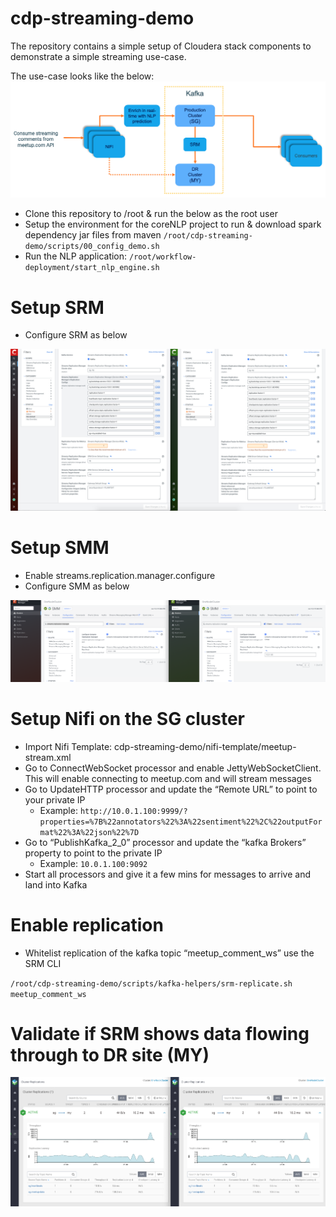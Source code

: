 # cdp-streaming-demo
The repository contains a simple setup of Cloudera stack components to demonstrate a simple streaming use-case.

The use-case looks like the below:
![scenario](images/srm-scenario.png)

* Clone this repository to /root & run the below as the root user
* Setup the environment for the coreNLP project to run & download spark dependency jar files from maven
`/root/cdp-streaming-demo/scripts/00_config_demo.sh`
* Run the NLP application: `/root/workflow-deployment/start_nlp_engine.sh`

# Setup SRM
- Configure SRM as below

![SRM Configs](images/SRM-configs.png)

# Setup SMM
- Enable streams.replication.manager.configure
- Configure SMM as below

![SMM Configs](images/SMM-configs.png)


# Setup Nifi on the SG cluster
* Import Nifi Template: cdp-streaming-demo/nifi-template/meetup-stream.xml
* Go to ConnectWebSocket processor and enable JettyWebSocketClient. This will enable connecting to meetup.com and will stream messages
* Go to UpdateHTTP processor and update the “Remote URL” to point to your private IP
    * Example: `http://10.0.1.100:9999/?properties=%7B%22annotators%22%3A%22sentiment%22%2C%22outputFormat%22%3A%22json%22%7D`
* Go to “PublishKafka_2_0” processor and update the “kafka Brokers” property to point to the private IP
    * Example: `10.0.1.100:9092`
* Start all processors and give it a few mins for messages to arrive and land into Kafka

# Enable replication
* Whitelist replication of the kafka topic “meetup_comment_ws” use the SRM CLI

`/root/cdp-streaming-demo/scripts/kafka-helpers/srm-replicate.sh meetup_comment_ws`


# Validate if SRM shows data flowing through to DR site (MY)
![Validate replication](images/srm-monitor.png)
